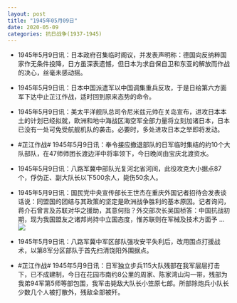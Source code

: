 ```yaml
---
layout: post
title: "1945年05月09日"
date: 2020-05-09
categories: 抗日战争(1937-1945)
---
```


<meta name="referrer" content="no-referrer" />

- 1945年5月9日讯：日本政府召集临时阁议，并发表声明称：德国向反纳粹国家作无条件投降，日方虽深表遗憾，但日本为求自保自卫和东亚的解放而作战的决心，丝毫未感动摇。 

- 1945年5月9日讯：日本中国派遣军以中国调集重兵反攻，于是日给第六方面军下达中止芷江作战，适时回到原来态势的命令。 

- 1945年5月9日讯：美太平洋舰队总司令尼米兹元帅在关岛宣布，进攻日本本土的计划已经拟就，欧洲和地中海战区海空军全部力量将立刻加诸日本，日本已没有一处可免受航舰机队的袭击。必要时，多处进攻日本之举即将发动。 

- #芷江作战# 1945年5月9日讯：奉令接应撤退部队的日军临时集结的约10个大队部队，在47师师团长渡边洋中将率领下，今日晚间由宝庆北渡资水。 

- 1945年5月9日讯：八路军冀中部队光复河北省河间，此役攻克大小据点87个，俘伪正、副大队长以下500余人，毙伤50余人。 

- 1945年5月9日讯：国民党中央宣传部长王世杰在重庆外国记者招待会发表谈话说：同盟国的团结与其政策的坚定是欧洲战争胜利的基本原因。记者询问，蒋介石曾言及苏联对华之援助，其意何指？外交部次长吴国桢答：中国抗战初期，现为我国盟友之诸邦尚持中立国态度，惟苏联则在军械及技术方面予 ... <br/><img src="https://wx2.sinaimg.cn/large/aca367d8ly1gem0mdxnl8j20c80ay0su.jpg" />

- 1945年5月9日讯：八路军冀中军区部队强攻安平失利后，改用围点打援战术，以第8军分区部队于首先扫清饶阳外围据点。 

- #芷江作战# 1945年5月9日讯：日军独立步兵115大队残部在我军层层打击下，已不成建制，今日在花园市南约8公里的周家、陈家湾山沟一带，残部为我弟94军第5师等部包围，我军击毙敌大队长小笠原七郎。所部除炮兵小队长少数几个人被打散外，残敌全部被歼。 

